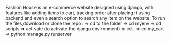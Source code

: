 Fashion House is an e-commerce website designed using django, with features like adding items to cart, tracking order after placing it using backend and even a search option to search any item on the website.
To run the files,download or clone the repo :
=> cd to the folder
=> cd myenv
=> cd scripts 
=> activate (to activate the django environment)
=> cd.. 
=> cd my_cart
=> python manage.py runserver 
